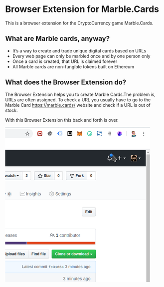 Browser Extension for Marble.Cards
======

This is a browser extension for the CryptoCurrency game Marble.Cards.

What are Marble cards, anyway?
------

- It’s a way to create and trade unique digital cards based on URLs
- Every web page can only be marbled once and by one person only
- Once a card is created, that URL is claimed forever
- All Marble cards are non-fungible tokens built on Ethereum

What does the Browser Extension do?
------

The Browser Extension helps you to create Marble Cards.The problem is, URLs are often assigned.
To check a URL you usually have to go to the Marble Card https://marble.cards/ website and check if a URL is out of stock.

With this Browser Extension this back and forth is over.

![Preview](extension/assets/images/preview.gif)